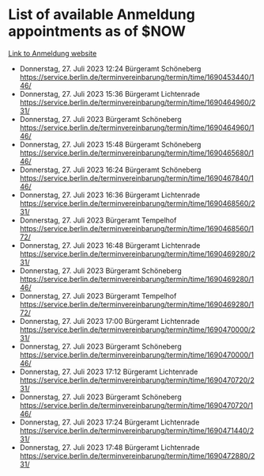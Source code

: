 # List of available Anmeldung appointments as of $NOW
[Link to Anmeldung website](https://service.berlin.de/terminvereinbarung/termin/tag.php?termin=1&anliegen[]=120686&dienstleisterlist=122210,122217,327316,122219,327312,122227,327314,122231,327346,122243,327348,122254,122252,329742,122260,329745,122262,329748,122271,327278,122273,327274,122277,327276,330436,122280,327294,122282,327290,122284,327292,122291,327270,122285,327266,122286,327264,122296,327268,150230,329760,122297,327286,122294,327284,122312,329763,122314,329775,122304,327330,122311,327334,122309,327332,317869,122281,327352,122279,329772,122283,122276,327324,122274,327326,122267,329766,122246,327318,122251,327320,122257,327322,122208,327298,122226,327300&herkunft=http%3A%2F%2Fservice.berlin.de%2Fdienstleistung%2F120686%2F)
- Donnerstag, 27. Juli 2023 12:24 Bürgeramt Schöneberg https://service.berlin.de/terminvereinbarung/termin/time/1690453440/146/
- Donnerstag, 27. Juli 2023 15:36 Bürgeramt Lichtenrade https://service.berlin.de/terminvereinbarung/termin/time/1690464960/231/
- Donnerstag, 27. Juli 2023  Bürgeramt Schöneberg https://service.berlin.de/terminvereinbarung/termin/time/1690464960/146/
- Donnerstag, 27. Juli 2023 15:48 Bürgeramt Schöneberg https://service.berlin.de/terminvereinbarung/termin/time/1690465680/146/
- Donnerstag, 27. Juli 2023 16:24 Bürgeramt Schöneberg https://service.berlin.de/terminvereinbarung/termin/time/1690467840/146/
- Donnerstag, 27. Juli 2023 16:36 Bürgeramt Lichtenrade https://service.berlin.de/terminvereinbarung/termin/time/1690468560/231/
- Donnerstag, 27. Juli 2023  Bürgeramt Tempelhof https://service.berlin.de/terminvereinbarung/termin/time/1690468560/172/
- Donnerstag, 27. Juli 2023 16:48 Bürgeramt Lichtenrade https://service.berlin.de/terminvereinbarung/termin/time/1690469280/231/
- Donnerstag, 27. Juli 2023  Bürgeramt Schöneberg https://service.berlin.de/terminvereinbarung/termin/time/1690469280/146/
- Donnerstag, 27. Juli 2023  Bürgeramt Tempelhof https://service.berlin.de/terminvereinbarung/termin/time/1690469280/172/
- Donnerstag, 27. Juli 2023 17:00 Bürgeramt Lichtenrade https://service.berlin.de/terminvereinbarung/termin/time/1690470000/231/
- Donnerstag, 27. Juli 2023  Bürgeramt Schöneberg https://service.berlin.de/terminvereinbarung/termin/time/1690470000/146/
- Donnerstag, 27. Juli 2023 17:12 Bürgeramt Lichtenrade https://service.berlin.de/terminvereinbarung/termin/time/1690470720/231/
- Donnerstag, 27. Juli 2023  Bürgeramt Schöneberg https://service.berlin.de/terminvereinbarung/termin/time/1690470720/146/
- Donnerstag, 27. Juli 2023 17:24 Bürgeramt Lichtenrade https://service.berlin.de/terminvereinbarung/termin/time/1690471440/231/
- Donnerstag, 27. Juli 2023 17:48 Bürgeramt Lichtenrade https://service.berlin.de/terminvereinbarung/termin/time/1690472880/231/
